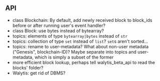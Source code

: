 ## API
- class Blockchain: By default, add newly received block to block_ids before or after running user's event handler?
- class Block: use bytes instead of bytearray?
- topics: elements of type `bytearray|bytes` instead of `str`
- topics: collection of type `set` instead of `list`? `set`s aren't sorted...
- topics: rename to user-metadata? What about non-user metadata ("Genesis", blockchain-ID)? Maybe separate into topics and user-metadata, which is simply a subset of the former 
- more efficient block lookup, perhaps tell walytis_beta_api to read the blocks' folder?
- Walytis: get rid of DBMS?